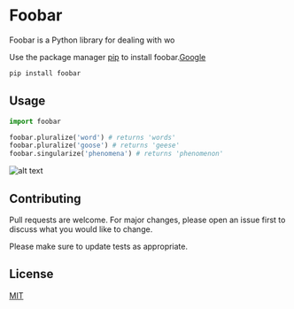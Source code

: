 # Foobar

Foobar is a Python library for dealing with wo 

Use the package manager [pip](https://pip.pypa.io/en/stable/) to install foobar.[Google](https://www.google.com)

```bash
pip install foobar
```

## Usage

```python
import foobar

foobar.pluralize('word') # returns 'words'
foobar.pluralize('goose') # returns 'geese'
foobar.singularize('phenomena') # returns 'phenomenon'
```

![alt text](https://www.w3schools.com/w3css/img_lights.jpg)

## Contributing
Pull requests are welcome. For major changes, please open an issue first to discuss what you would like to change.

Please make sure to update tests as appropriate.

## License
<span style="color: green"> [MIT](https://choosealicense.com/licenses/mit/)</span>
